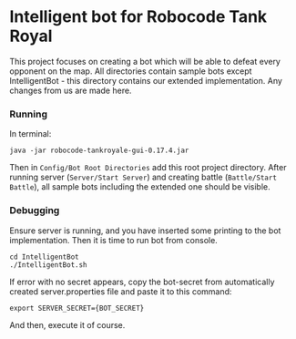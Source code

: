 # Intelligent bot for Robocode Tank Royal

This project focuses on creating a bot which will be able
to defeat every opponent on the map. All directories contain
sample bots except IntelligentBot - this directory contains
our extended implementation. Any changes from us are made here.

### Running

In terminal:

```shell
java -jar robocode-tankroyale-gui-0.17.4.jar
```

Then in ```Config/Bot Root Directories``` add this root project
directory. After running server (```Server/Start Server```) 
and creating battle (```Battle/Start Battle```), all 
sample bots including the extended one should be visible.

### Debugging

Ensure server is running, and you have inserted some printing
to the bot implementation. Then it is time to run bot from console.

```shell
cd IntelligentBot
./IntelligentBot.sh
```

If error with no secret appears, copy the bot-secret from
automatically created server.properties file and paste it
to this command:

```shell
export SERVER_SECRET={BOT_SECRET}
```

And then, execute it of course.
